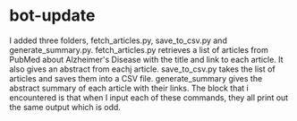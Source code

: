 # bot-update
I added three folders, fetch_articles.py, save_to_csv.py and generate_summary.py. fetch_articles.py retrieves a list of articles from PubMed about Alzheimer's Disease with the title and link to each article. It also gives an abstract from eachj article. save_to_csv.py takes the list of articles and saves them into a CSV file. generate_summary gives the abstract summary of each article with their links. The block that i encountered is that when I input each of these commands, they all print out the same output which is odd. 